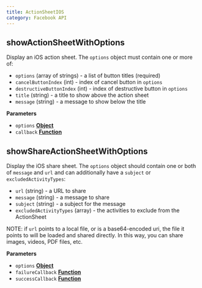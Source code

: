 ```yaml
---
title: ActionSheetIOS
category: Facebook API
---
```

<!-- Generated by documentation.js. Update this documentation by updating the source code. -->

## showActionSheetWithOptions

Display an iOS action sheet. The `options` object must contain one or more
of:

-   `options` (array of strings) - a list of button titles (required)
-   `cancelButtonIndex` (int) - index of cancel button in `options`
-   `destructiveButtonIndex` (int) - index of destructive button in `options`
-   `title` (string) - a title to show above the action sheet
-   `message` (string) - a message to show below the title

**Parameters**

-   `options` **[Object](https://developer.mozilla.org/en-US/docs/Web/JavaScript/Reference/Global_Objects/Object)** 
-   `callback` **[Function](https://developer.mozilla.org/en-US/docs/Web/JavaScript/Reference/Statements/function)** 

## showShareActionSheetWithOptions

Display the iOS share sheet. The `options` object should contain
one or both of `message` and `url` and can additionally have
a `subject` or `excludedActivityTypes`:

-   `url` (string) - a URL to share
-   `message` (string) - a message to share
-   `subject` (string) - a subject for the message
-   `excludedActivityTypes` (array) - the activities to exclude from the ActionSheet

NOTE: if `url` points to a local file, or is a base64-encoded
uri, the file it points to will be loaded and shared directly.
In this way, you can share images, videos, PDF files, etc.

**Parameters**

-   `options` **[Object](https://developer.mozilla.org/en-US/docs/Web/JavaScript/Reference/Global_Objects/Object)** 
-   `failureCallback` **[Function](https://developer.mozilla.org/en-US/docs/Web/JavaScript/Reference/Statements/function)** 
-   `successCallback` **[Function](https://developer.mozilla.org/en-US/docs/Web/JavaScript/Reference/Statements/function)** 
